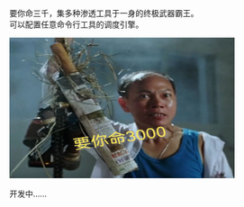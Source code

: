 要你命三千，集多种渗透工具于一身的终极武器霸王。<br>
可以配置任意命令行工具的调度引擎。

<img src="./libs/images/YNM3000.jpeg" width=400 height=250/>

开发中......